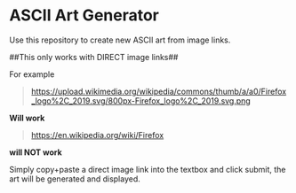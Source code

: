# ASCII Art Generator

Use this repository to create new ASCII art from image links. 

##This only works with DIRECT image links##

For example 

>https://upload.wikimedia.org/wikipedia/commons/thumb/a/a0/Firefox_logo%2C_2019.svg/800px-Firefox_logo%2C_2019.svg.png

**Will work**

>https://en.wikipedia.org/wiki/Firefox

**will NOT work**

Simply copy+paste a direct image link into the textbox and click submit, the art will be generated and displayed.
